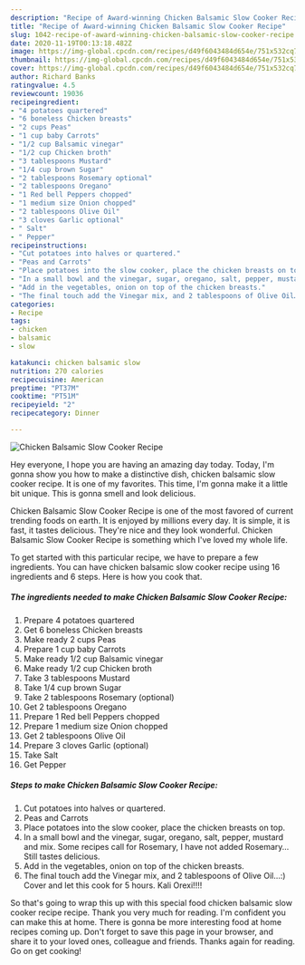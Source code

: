 ```yaml
---
description: "Recipe of Award-winning Chicken Balsamic Slow Cooker Recipe"
title: "Recipe of Award-winning Chicken Balsamic Slow Cooker Recipe"
slug: 1042-recipe-of-award-winning-chicken-balsamic-slow-cooker-recipe
date: 2020-11-19T00:13:18.482Z
image: https://img-global.cpcdn.com/recipes/d49f6043484d654e/751x532cq70/chicken-balsamic-slow-cooker-recipe-recipe-main-photo.jpg
thumbnail: https://img-global.cpcdn.com/recipes/d49f6043484d654e/751x532cq70/chicken-balsamic-slow-cooker-recipe-recipe-main-photo.jpg
cover: https://img-global.cpcdn.com/recipes/d49f6043484d654e/751x532cq70/chicken-balsamic-slow-cooker-recipe-recipe-main-photo.jpg
author: Richard Banks
ratingvalue: 4.5
reviewcount: 19036
recipeingredient:
- "4 potatoes quartered"
- "6 boneless Chicken breasts"
- "2 cups Peas"
- "1 cup baby Carrots"
- "1/2 cup Balsamic vinegar"
- "1/2 cup Chicken broth"
- "3 tablespoons Mustard"
- "1/4 cup brown Sugar"
- "2 tablespoons Rosemary optional"
- "2 tablespoons Oregano"
- "1 Red bell Peppers chopped"
- "1 medium size Onion chopped"
- "2 tablespoons Olive Oil"
- "3 cloves Garlic optional"
- " Salt"
- " Pepper"
recipeinstructions:
- "Cut potatoes into halves or quartered."
- "Peas and Carrots"
- "Place potatoes into the slow cooker, place the chicken breasts on top."
- "In a small bowl and the vinegar, sugar, oregano, salt, pepper, mustard and mix. Some recipes call for Rosemary, I have not added Rosemary…Still tastes delicious."
- "Add in the vegetables, onion on top of the chicken breasts."
- "The final touch add the Vinegar mix, and 2 tablespoons of Olive Oil…:) Cover and let this cook for 5 hours. Kali Orexi!!!!"
categories:
- Recipe
tags:
- chicken
- balsamic
- slow

katakunci: chicken balsamic slow 
nutrition: 270 calories
recipecuisine: American
preptime: "PT37M"
cooktime: "PT51M"
recipeyield: "2"
recipecategory: Dinner

---
```



![Chicken Balsamic Slow Cooker Recipe](https://img-global.cpcdn.com/recipes/d49f6043484d654e/751x532cq70/chicken-balsamic-slow-cooker-recipe-recipe-main-photo.jpg)

Hey everyone, I hope you are having an amazing day today. Today, I'm gonna show you how to make a distinctive dish, chicken balsamic slow cooker recipe. It is one of my favorites. This time, I'm gonna make it a little bit unique. This is gonna smell and look delicious.



Chicken Balsamic Slow Cooker Recipe is one of the most favored of current trending foods on earth. It is enjoyed by millions every day. It is simple, it is fast, it tastes delicious. They're nice and they look wonderful. Chicken Balsamic Slow Cooker Recipe is something which I've loved my whole life.


To get started with this particular recipe, we have to prepare a few ingredients. You can have chicken balsamic slow cooker recipe using 16 ingredients and 6 steps. Here is how you cook that.

<!--inarticleads1-->

##### The ingredients needed to make Chicken Balsamic Slow Cooker Recipe:

1. Prepare 4 potatoes quartered
1. Get 6 boneless Chicken breasts
1. Make ready 2 cups Peas
1. Prepare 1 cup baby Carrots
1. Make ready 1/2 cup Balsamic vinegar
1. Make ready 1/2 cup Chicken broth
1. Take 3 tablespoons Mustard
1. Take 1/4 cup brown Sugar
1. Take 2 tablespoons Rosemary (optional)
1. Get 2 tablespoons Oregano
1. Prepare 1 Red bell Peppers chopped
1. Prepare 1 medium size Onion chopped
1. Get 2 tablespoons Olive Oil
1. Prepare 3 cloves Garlic (optional)
1. Take  Salt
1. Get  Pepper




<!--inarticleads2-->

##### Steps to make Chicken Balsamic Slow Cooker Recipe:

1. Cut potatoes into halves or quartered.
1. Peas and Carrots
1. Place potatoes into the slow cooker, place the chicken breasts on top.
1. In a small bowl and the vinegar, sugar, oregano, salt, pepper, mustard and mix. Some recipes call for Rosemary, I have not added Rosemary…Still tastes delicious.
1. Add in the vegetables, onion on top of the chicken breasts.
1. The final touch add the Vinegar mix, and 2 tablespoons of Olive Oil…:) Cover and let this cook for 5 hours. Kali Orexi!!!!




So that's going to wrap this up with this special food chicken balsamic slow cooker recipe recipe. Thank you very much for reading. I'm confident you can make this at home. There is gonna be more interesting food at home recipes coming up. Don't forget to save this page in your browser, and share it to your loved ones, colleague and friends. Thanks again for reading. Go on get cooking!
